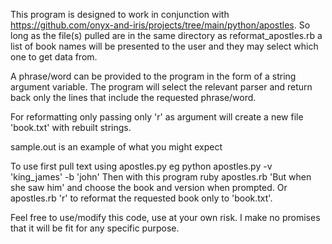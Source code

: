 This program is designed to work in conjunction with https://github.com/onyx-and-iris/projects/tree/main/python/apostles.
So long as the file(s) pulled are in the same directory as reformat_apostles.rb a list of book names will be presented
to the user and they may select which one to get data from.

A phrase/word can be provided to the program in the form of a string argument variable. The program will select the relevant 
parser and return back only the lines that include the requested phrase/word.

For reformatting only passing only 'r' as argument will create a new file 'book.txt' with rebuilt strings.

sample.out is an example of what you might expect

To use first pull text using apostles.py eg python apostles.py -v 'king_james' -b 'john'
Then with this program ruby apostles.rb 'But when she saw him' and choose the book and version when prompted.
Or apostles.rb 'r' to reformat the requested book only to 'book.txt'.

Feel free to use/modify this code, use at your own risk. I make no promises that it will be fit for any specific purpose.